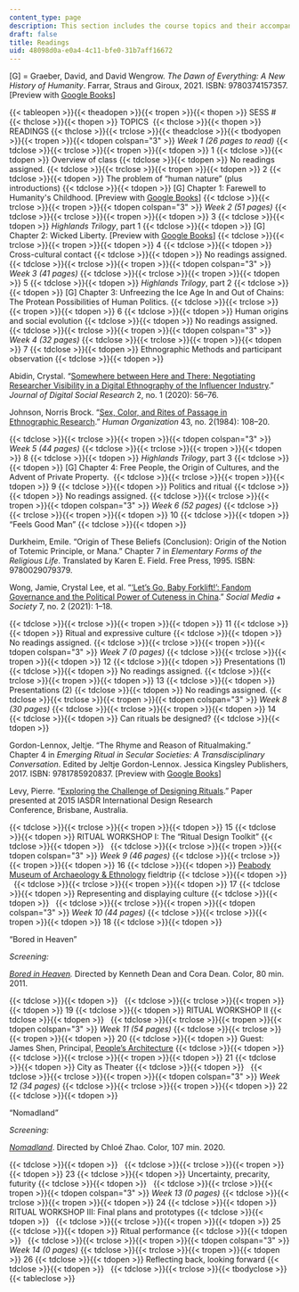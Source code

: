 ```yaml
---
content_type: page
description: This section includes the course topics and their accompanying readings.
draft: false
title: Readings
uid: 48098d0a-e0a4-4c11-bfe0-31b7aff16672
---
```

\[G\] = Graeber, David, and David Wengrow. *The Dawn of Everything: A New History of Humanity*. Farrar, Straus and Giroux, 2021. ISBN: ‎9780374157357. \[Preview with [Google Books](https://www.google.com/books/edition/The_Dawn_of_Everything/9xkQEAAAQBAJ?hl=en&gbpv=1)\]

{{< tableopen >}}{{< theadopen >}}{{< tropen >}}{{< thopen >}}
SESS #
{{< thclose >}}{{< thopen >}}
TOPICS 
{{< thclose >}}{{< thopen >}}
READINGS
{{< thclose >}}{{< trclose >}}{{< theadclose >}}{{< tbodyopen >}}{{< tropen >}}{{< tdopen colspan="3" >}}
*Week 1 (26 pages to read)*
{{< tdclose >}}{{< trclose >}}{{< tropen >}}{{< tdopen >}}
1
{{< tdclose >}}{{< tdopen >}}
Overview of class
{{< tdclose >}}{{< tdopen >}}
No readings assigned.
{{< tdclose >}}{{< trclose >}}{{< tropen >}}{{< tdopen >}}
2
{{< tdclose >}}{{< tdopen >}}
The problem of “human nature” (plus introductions)
{{< tdclose >}}{{< tdopen >}}
\[G\] Chapter 1: Farewell to Humanity's Childhood. \[Preview with [Google Books](https://www.google.com/books/edition/The_Dawn_of_Everything/9xkQEAAAQBAJ?hl=en&gbpv=1)\]
{{< tdclose >}}{{< trclose >}}{{< tropen >}}{{< tdopen colspan="3" >}}
*Week 2 (51 pages)*
{{< tdclose >}}{{< trclose >}}{{< tropen >}}{{< tdopen >}}
3
{{< tdclose >}}{{< tdopen >}}
*Highlands Trilogy*, part 1
{{< tdclose >}}{{< tdopen >}}
\[G\] Chapter 2: Wicked Liberty. \[Preview with [Google Books](https://www.google.com/books/edition/The_Dawn_of_Everything/9xkQEAAAQBAJ?hl=en&gbpv=1)\]
{{< tdclose >}}{{< trclose >}}{{< tropen >}}{{< tdopen >}}
4
{{< tdclose >}}{{< tdopen >}}
Cross-cultural contact
{{< tdclose >}}{{< tdopen >}}
No readings assigned.
{{< tdclose >}}{{< trclose >}}{{< tropen >}}{{< tdopen colspan="3" >}}
*Week 3 (41 pages)*
{{< tdclose >}}{{< trclose >}}{{< tropen >}}{{< tdopen >}}
5
{{< tdclose >}}{{< tdopen >}}
*Highlands Trilogy*, part 2
{{< tdclose >}}{{< tdopen >}}
\[G\] Chapter 3: Unfreezing the Ice Age In and Out of Chains: The Protean Possibilities of Human Politics.
{{< tdclose >}}{{< trclose >}}{{< tropen >}}{{< tdopen >}}
6
{{< tdclose >}}{{< tdopen >}}
Human origins and social evolution
{{< tdclose >}}{{< tdopen >}}
No readings assigned.
{{< tdclose >}}{{< trclose >}}{{< tropen >}}{{< tdopen colspan="3" >}}
*Week 4 (32 pages)*
{{< tdclose >}}{{< trclose >}}{{< tropen >}}{{< tdopen >}}
7
{{< tdclose >}}{{< tdopen >}}
Ethnographic Methods and participant observation
{{< tdclose >}}{{< tdopen >}}

Abidin, Crystal. “[Somewhere between Here and There: Negotiating Researcher Visibility in a Digital Ethnography of the Influencer Industry](https://jdsr.se/ojs/index.php/jdsr/article/view/20/15).” *Journal of Digital Social Research* 2, no. 1 (2020): 56–76.

Johnson, Norris Brock. “[Sex, Color, and Rites of Passage in](https://www.jstor.org/stable/44125835?searchText=au%3A%22NORRIS+BROCK+JOHNSON%22&searchUri=%2Faction%2FdoBasicSearch%3FQuery%3Dau%253A%2522NORRIS%2520BROCK%2520JOHNSON%2522&ab_segments=0%2Fbasic_phrase_search%2Fcontrol&refreqid=fastly-default%3Ab096b0510d1fa6b9ae5e5e7d675c6758)     
[Ethnographic Research](https://www.jstor.org/stable/44125835?searchText=au%3A%22NORRIS+BROCK+JOHNSON%22&searchUri=%2Faction%2FdoBasicSearch%3FQuery%3Dau%253A%2522NORRIS%2520BROCK%2520JOHNSON%2522&ab_segments=0%2Fbasic_phrase_search%2Fcontrol&refreqid=fastly-default%3Ab096b0510d1fa6b9ae5e5e7d675c6758).” *Human Organization* 43, no. 2(1984): 108–20.

{{< tdclose >}}{{< trclose >}}{{< tropen >}}{{< tdopen colspan="3" >}}
*Week 5 (44 pages)*
{{< tdclose >}}{{< trclose >}}{{< tropen >}}{{< tdopen >}}
8
{{< tdclose >}}{{< tdopen >}}
*Highlands Trilogy*, part 3
{{< tdclose >}}{{< tdopen >}}
\[G\] Chapter 4: Free People, the Origin of Cultures, and the Advent of Private Property. 
{{< tdclose >}}{{< trclose >}}{{< tropen >}}{{< tdopen >}}
9
{{< tdclose >}}{{< tdopen >}}
Politics and ritual
{{< tdclose >}}{{< tdopen >}}
No readings assigned.
{{< tdclose >}}{{< trclose >}}{{< tropen >}}{{< tdopen colspan="3" >}}
*Week 6 (52 pages)*
{{< tdclose >}}{{< trclose >}}{{< tropen >}}{{< tdopen >}}
10
{{< tdclose >}}{{< tdopen >}}
“Feels Good Man”
{{< tdclose >}}{{< tdopen >}}

Durkheim, Emile. “Origin of These Beliefs (Conclusion): Origin of the Notion of Totemic Principle, or Mana.” Chapter 7 in *Elementary Forms of the Religious Life*. Translated by Karen E. Field. Free Press, 1995. ISBN: ‎9780029079379. 

Wong, Jamie, Crystal Lee, et al. “[‘Let’s Go, Baby Forklift!’: Fandom Governance and the Political Power of Cuteness in China](https://journals.sagepub.com/doi/full/10.1177/20563051211024960).” *Social Media + Society* 7, no. 2 (2021): 1–18.

{{< tdclose >}}{{< trclose >}}{{< tropen >}}{{< tdopen >}}
11
{{< tdclose >}}{{< tdopen >}}
Ritual and expressive culture
{{< tdclose >}}{{< tdopen >}}
No readings assigned.
{{< tdclose >}}{{< trclose >}}{{< tropen >}}{{< tdopen colspan="3" >}}
*Week 7 (0 pages)*
{{< tdclose >}}{{< trclose >}}{{< tropen >}}{{< tdopen >}}
12
{{< tdclose >}}{{< tdopen >}}
Presentations (1)
{{< tdclose >}}{{< tdopen >}}
No readings assigned.
{{< tdclose >}}{{< trclose >}}{{< tropen >}}{{< tdopen >}}
13
{{< tdclose >}}{{< tdopen >}}
Presentations (2)
{{< tdclose >}}{{< tdopen >}}
No readings assigned.
{{< tdclose >}}{{< trclose >}}{{< tropen >}}{{< tdopen colspan="3" >}}
*Week 8 (30 pages)*
{{< tdclose >}}{{< trclose >}}{{< tropen >}}{{< tdopen >}}
14
{{< tdclose >}}{{< tdopen >}}
Can rituals be designed?
{{< tdclose >}}{{< tdopen >}}

Gordon-Lennox, Jeltje. “The Rhyme and Reason of Ritualmaking.”   
Chapter 4 in *Emerging Ritual in Secular Societies: A Transdisciplinary Conversation*. Edited by Jeltje Gordon-Lennox. Jessica Kingsley Publishers, 2017. ISBN: ‎9781785920837. \[Preview with [Google Books](https://www.google.com/books/edition/Emerging_Ritual_in_Secular_Societies/NBqZDQAAQBAJ?hl=en&gbpv=1)\]

Levy, Pierre. “[Exploring the Challenge of Designing Rituals](https://www.researchgate.net/publication/295400029_Exploring_the_challenge_of_designing_rituals).” Paper  
presented at 2015 IASDR International Design Research  
Conference, Brisbane, Australia.

{{< tdclose >}}{{< trclose >}}{{< tropen >}}{{< tdopen >}}
15
{{< tdclose >}}{{< tdopen >}}
RITUAL WORKSHOP I: The “Ritual Design Toolkit”
{{< tdclose >}}{{< tdopen >}}
 
{{< tdclose >}}{{< trclose >}}{{< tropen >}}{{< tdopen colspan="3" >}}
*Week 9 (46 pages)*
{{< tdclose >}}{{< trclose >}}{{< tropen >}}{{< tdopen >}}
16
{{< tdclose >}}{{< tdopen >}}
[Peabody Museum of Archaeology & Ethnology](https://peabody.harvard.edu/home) fieldtrip
{{< tdclose >}}{{< tdopen >}}
 
{{< tdclose >}}{{< trclose >}}{{< tropen >}}{{< tdopen >}}
17
{{< tdclose >}}{{< tdopen >}}
Representing and displaying culture
{{< tdclose >}}{{< tdopen >}}
 
{{< tdclose >}}{{< trclose >}}{{< tropen >}}{{< tdopen colspan="3" >}}
*Week 10 (44 pages)*
{{< tdclose >}}{{< trclose >}}{{< tropen >}}{{< tdopen >}}
18
{{< tdclose >}}{{< tdopen >}}

“Bored in Heaven”

*Screening:*

[*Bored in Heaven*](https://www.imdb.com/title/tt1920863/?ref_=fn_al_tt_1)*.* Directed by Kenneth Dean and Cora Dean. Color, 80 min. 2011.

{{< tdclose >}}{{< tdopen >}}
 
{{< tdclose >}}{{< trclose >}}{{< tropen >}}{{< tdopen >}}
19
{{< tdclose >}}{{< tdopen >}}
RITUAL WORKSHOP II
{{< tdclose >}}{{< tdopen >}}
 
{{< tdclose >}}{{< trclose >}}{{< tropen >}}{{< tdopen colspan="3" >}}
*Week 11 (54 pages)*
{{< tdclose >}}{{< trclose >}}{{< tropen >}}{{< tdopen >}}
20
{{< tdclose >}}{{< tdopen >}}
Guest: James Shen, Principal, [People’s Architecture](http://peoples-architecture.com/pao/en)
{{< tdclose >}}{{< tdopen >}}
 
{{< tdclose >}}{{< trclose >}}{{< tropen >}}{{< tdopen >}}
21
{{< tdclose >}}{{< tdopen >}}
City as Theater
{{< tdclose >}}{{< tdopen >}}
 
{{< tdclose >}}{{< trclose >}}{{< tropen >}}{{< tdopen colspan="3" >}}
*Week 12 (34 pages)*
{{< tdclose >}}{{< trclose >}}{{< tropen >}}{{< tdopen >}}
22
{{< tdclose >}}{{< tdopen >}}

“Nomadland”

*Screening:*

[*Nomadland*](https://www.imdb.com/title/tt9770150/?ref_=fn_al_tt_1). Directed by Chloé Zhao. Color, 107 min. 2020.

{{< tdclose >}}{{< tdopen >}}
 
{{< tdclose >}}{{< trclose >}}{{< tropen >}}{{< tdopen >}}
23
{{< tdclose >}}{{< tdopen >}}
Uncertainty, precarity, futurity
{{< tdclose >}}{{< tdopen >}}
 
{{< tdclose >}}{{< trclose >}}{{< tropen >}}{{< tdopen colspan="3" >}}
*Week 13 (0 pages)*
{{< tdclose >}}{{< trclose >}}{{< tropen >}}{{< tdopen >}}
24
{{< tdclose >}}{{< tdopen >}}
RITUAL WORKSHOP III: Final plans and prototypes
{{< tdclose >}}{{< tdopen >}}
 
{{< tdclose >}}{{< trclose >}}{{< tropen >}}{{< tdopen >}}
25
{{< tdclose >}}{{< tdopen >}}
Ritual performance
{{< tdclose >}}{{< tdopen >}}
 
{{< tdclose >}}{{< trclose >}}{{< tropen >}}{{< tdopen colspan="3" >}}
*Week 14 (0 pages)*
{{< tdclose >}}{{< trclose >}}{{< tropen >}}{{< tdopen >}}
26
{{< tdclose >}}{{< tdopen >}}
Reflecting back, looking forward
{{< tdclose >}}{{< tdopen >}}
 
{{< tdclose >}}{{< trclose >}}{{< tbodyclose >}}{{< tableclose >}}